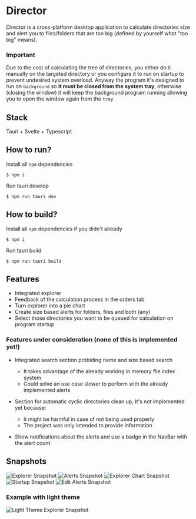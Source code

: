 # Director

Director is a cross-platform desktop application to calculate directories size and alert you to files/folders that are too big (defined by yourself what "too big" means).

### Important

Due to the cost of calculating the tree of directories, you either do it manually on the targeted directory or you configure it to run on startup to prevent undesired system overload. Anyway the program it's designed to run on `background` so **it must be closed from the system tray**, otherwise (closing the window) it will keep the background program running allowing you to open the window again from the `tray`.

## Stack

Tauri + Svelte + Typescript

## How to run?

Install all `npm` dependencies
```
$ npm i
```

Run tauri develop
```
$ npm run tauri dev
```

## How to build?

Install all `npm` dependencies if you didn't already
```
$ npm i
```

Run tauri build
```
$ npm run tauri build
```

## Features

- Integrated explorer
- Feedback of the calculation process in the orders tab
- Turn explorer into a pie chart
- Create size based alerts for folders, files and both (any)
- Select those directories you want to be queued for calculation on program startup

### Features under consideration (none of this is implemented yet!)

- Integrated search section probiding name and size based search
  - It takes advantage of the already working in memory file index system
  - Could solve an use case slower to perform with the already implemented alerts

- Section for automatic cyclic directories clean up, It's not implemented yet because:
  - it might be harmful in case of not being used properly
  - The project was only intended to provide information

- Show notifications about the alerts and use a badge in the NavBar with the alert count

## Snapshots

![Explorer Snapshot](https://github.com/albertoaer/director/assets/24974091/f7f7c94f-bdbd-4651-9313-0009eba299c4)
![Alerts Snapshot](https://github.com/albertoaer/director/assets/24974091/a2cf9a0c-8780-4deb-8ba0-66f1d34504dc)
![Explorer Chart Snapshot](https://github.com/albertoaer/director/assets/24974091/17b44232-efc4-45b5-8e80-680825d849ae)
![Startup Snapshot](https://github.com/albertoaer/director/assets/24974091/8166fb96-ae39-452c-b943-0dcbceb11494)
![Edit Alerts Snapshot](https://github.com/albertoaer/director/assets/24974091/6f99f3ca-20ec-4808-9497-0e4303399355)

### Example with light theme

![Light Theme Explorer Snapshot](https://github.com/albertoaer/director/assets/24974091/c612f5cf-1a4e-43d9-b696-f44077afd2b7)